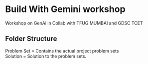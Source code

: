 # Build With Gemini workshop
Workshop on GenAi in Collab with TFUG MUMBAI and GDSC TCET

## Folder Structure
Problem Set = Contains the actual project problem sets \
Solution = Solution to the problem sets.
